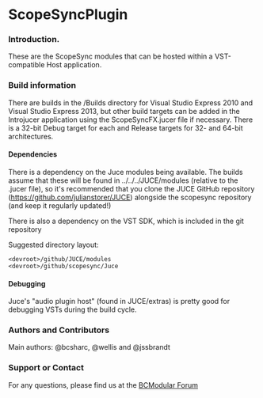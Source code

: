 ScopeSyncPlugin
===============
### Introduction.
These are the ScopeSync modules that can be hosted within a VST-compatible Host application.

### Build information
There are builds in the /Builds directory for Visual Studio Express 2010 and Visual Studio Express 2013, but other build targets can be added in the Introjucer application using the ScopeSyncFX.jucer file if necessary. There is a 32-bit Debug target for each and Release targets for 32- and 64-bit architectures.

#### Dependencies
There is a dependency on the Juce modules being available. The builds assume that these will be found in ../../../JUCE/modules (relative to the .jucer file), so it's recommended that you clone the JUCE GitHub repository (https://github.com/julianstorer/JUCE) alongside the scopesync repository (and keep it regularly updated!)

There is also a dependency on the VST SDK, which is included in the git repository

Suggested directory layout:
```
<devroot>/github/JUCE/modules
<devroot>/github/scopesync/Juce
```

#### Debugging
Juce's "audio plugin host" (found in JUCE/extras) is pretty good for debugging VSTs during the build cycle.

### Authors and Contributors
Main authors: @bcsharc, @wellis and @jssbrandt

### Support or Contact
For any questions, please find us at the [BCModular Forum](http://www.bcmodular.co.uk/forum/)
